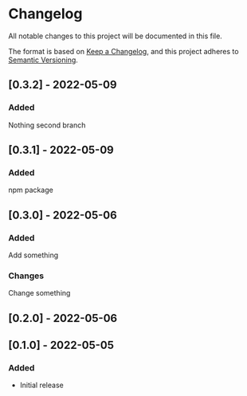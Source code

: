 # Changelog

All notable changes to this project will be documented in this file.

The format is based on [Keep a Changelog](https://keepachangelog.com/en/1.0.0/),
and this project adheres to [Semantic Versioning](https://semver.org/spec/v2.0.0.html).

## [0.3.2] - 2022-05-09

### Added

Nothing second branch

## [0.3.1] - 2022-05-09

### Added

npm package

## [0.3.0] - 2022-05-06

### Added

Add something

### Changes

Change something

## [0.2.0] - 2022-05-06

###

## [0.1.0] - 2022-05-05

### Added

- Initial release
